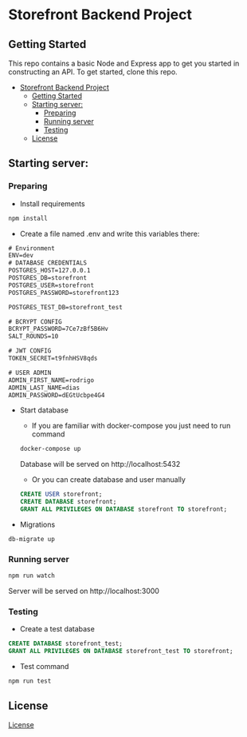 # Storefront Backend Project
## Getting Started

This repo contains a basic Node and Express app to get you started in constructing an API. To get started, clone this repo.

- [Storefront Backend Project](#storefront-backend-project)
  - [Getting Started](#getting-started)
  - [Starting server:](#starting-server)
    - [Preparing](#preparing)
    - [Running server](#running-server)
    - [Testing](#testing)
  - [License](#license)

## Starting server:

### Preparing

- Install requirements
```bash
npm install
```
- Create a file named .env and write this variables there:
```txt
# Environment
ENV=dev
# DATABASE CREDENTIALS
POSTGRES_HOST=127.0.0.1
POSTGRES_DB=storefront
POSTGRES_USER=storefront
POSTGRES_PASSWORD=storefront123

POSTGRES_TEST_DB=storefront_test

# BCRYPT CONFIG
BCRYPT_PASSWORD=7Ce7zBf5B6Hv
SALT_ROUNDS=10

# JWT CONFIG
TOKEN_SECRET=t9fnhHSV8qds

# USER ADMIN
ADMIN_FIRST_NAME=rodrigo
ADMIN_LAST_NAME=dias
ADMIN_PASSWORD=dEGtUcbpe4G4
```

- Start database
  - If you are familiar with docker-compose you just need to run command
  ```bash
  docker-compose up
  ```
  Database will be served on http://localhost:5432

  - Or you can create database and user manually
  ```sql
  CREATE USER storefront;
  CREATE DATABASE storefront;
  GRANT ALL PRIVILEGES ON DATABASE storefront TO storefront;
  ```

- Migrations
```
db-migrate up
```

### Running server

```bash
npm run watch
```
Server will be served on http://localhost:3000

### Testing

- Create a test database
```SQL
CREATE DATABASE storefront_test;
GRANT ALL PRIVILEGES ON DATABASE storefront_test TO storefront;
```

- Test command
```
npm run test
```

## License

[License](../LICENSE.txt)
